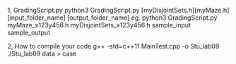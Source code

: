 1, GradingScript.py
python3 GradingScript.py [myDisjointSets.h][myMaze.h] [input_folder_name] [output_folder_name]
eg. python3 GradingScript.py myMaze_x123y456.h myDisjointSets_x123y456.h sample_input sample_output

2, How to compile your code
g++ -std=c++11 MainTest.cpp -o Stu_lab09
./Stu_lab09 data > case




